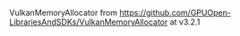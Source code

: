 VulkanMemoryAllocator from https://github.com/GPUOpen-LibrariesAndSDKs/VulkanMemoryAllocator at v3.2.1
